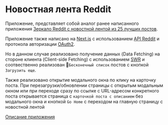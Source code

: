 # Новостная лента Reddit

Приложение, представляет собой аналог ранее написанного приложения [Зеркало Reddit c новостной лентой из 25 лучших постов](https://github.com/stepan10andreev/reddit-mirror).

Приложение также написано на [Next.js](https://nextjs.org/) с использованием [API Reddit](https://www.reddit.com/dev/api/) и протокола авторизации [OAuth2](https://github.com/reddit-archive/reddit/wiki/OAuth2).

Но в данном случае реализовано получение данных (Data Fetching) на стороне клиента (Client-side Fetching) с использованием [SWR](https://swr.vercel.app/ru) и соотвественно реализован :memo:`Бесконечный список` постов с кнопкой `Загрузить еще`.

Также реализовано открытие модального окна по клику на карточку поста. При перезагрузки/обновлении страницы с открытым модальным окном или при переходе сразу по ссылке с URL-адресом конкретного поста открывается страница с `карточкой поста с описанием` без модального окна и кнопкой `Go Home` c переходом на главную страницу с новостной лентой

[Описание приложения](https://github.com/stepan10andreev/reddit-mirror/blob/main/README.md)
